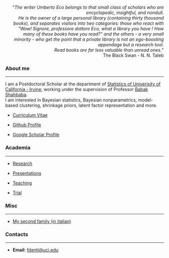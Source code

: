 <div style="text-align: right"> <p>&quot;<em>The writer Umberto Eco belongs to that small class of scholars who are encyclopedic, insightful, and nondull.<br>He is the owner of a large personal library (containing thirty thousand books), and separates visitors into two categories: those who react with “Wow! Signore, professore dottore Eco, what a library you have ! How many of these books have you read?” and the others - a very small minority - who get the point that a private library is not an ego-boosting appendage but a research tool.<br> Read books are far less valuable than unread ones.</em>&quot; <br> The Black Swan - N. N. Taleb</p>
</div>



### About me
---
I am a Postdoctoral Scholar at the department of [Statistics of Univerisity of California - Irvine](https://www.stat.uci.edu/), working under the supervision of Professor [Babak Shahbaba](https://www.ics.uci.edu/~babaks/).  
I am interested in Bayesian statistics, Bayesian nonparametrics, model-based clustering, shrinkage priors, latent factor representation and more.  

* [Curriculum Vitae](/pdf/CV_DENTI_FRANCESCO_OCT.pdf)

* [Github Profile](https://github.com/Fradenti)

* [Google Scholar Profile](https://scholar.google.com/citations?user=DLiw19MAAAAJ&hl=en)


### Academia
---
* [Research](/Research)

* [Presentations](/ConferencesAndTalks)

* [Teaching](/Teaching)

* [Trial](/TrialHTML)


### Misc
---
* [My second family (in italian)](http://www.compagniameteor.it/)

### Contacts
---
* **Email**: fdenti@uci.edu

